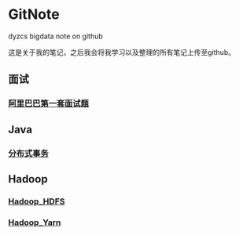 # GitNote
 dyzcs bigdata note on github

这是关于我的笔记，之后我会将我学习以及整理的所有笔记上传至github。

## 面试

### [阿里巴巴第一套面试题](00_Interview/ali_01.md)

## Java

### [分布式事务](01_Java/01_DistributedTransaction.md)

## Hadoop

### [Hadoop_HDFS](02_Hadoop/01_HDFS.md)

### [Hadoop_Yarn](02_Hadoop/02_Yarn.md)